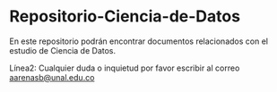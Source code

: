 # Repositorio-Ciencia-de-Datos

En este repositorio podrán encontrar documentos relacionados con el estudio de Ciencia de Datos.

Línea2: Cualquier duda o inquietud por favor escribir al correo aarenasb@unal.edu.co
